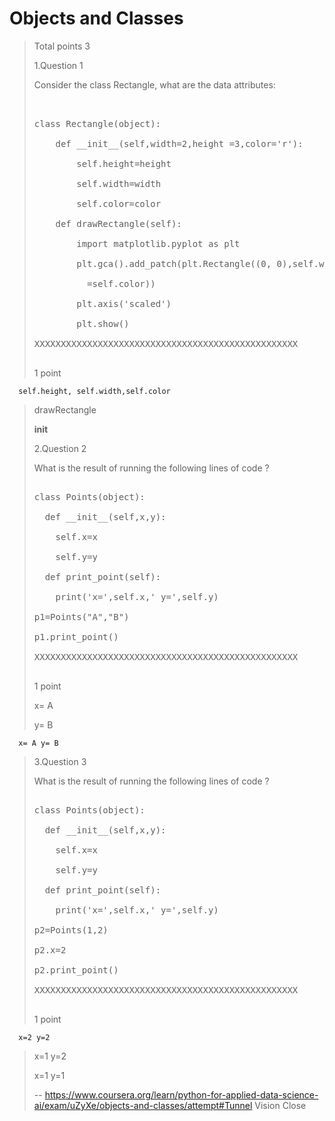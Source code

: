 # Objects and Classes
> 
> Total points 3
> 
>  1.Question 1
> 
> Consider the class Rectangle, what are the data attributes:
> 
> <pre contenteditable="false" data-language="python" style="opacity: 1;" tabindex="0">
> 
> 
> class Rectangle(object):
> 
>     def __init__(self,width=2,height =3,color='r'):
> 
>         self.height=height 
> 
>         self.width=width
> 
>         self.color=color
> 
>     def drawRectangle(self):
> 
>         import matplotlib.pyplot as plt
> 
>         plt.gca().add_patch(plt.Rectangle((0, 0),self.width, self.height ,fc
> 
>           =self.color))
> 
>         plt.axis('scaled')
> 
>         plt.show()
> 
> XXXXXXXXXXXXXXXXXXXXXXXXXXXXXXXXXXXXXXXXXXXXXXXXXX
> 
> </pre>
> 
> 1 point 
> 

      self.height, self.width,self.color 
> 
>  drawRectangle 
> 
>  __init__ 
> 
>  2.Question 2
> 
> What is the result of running the following lines of code ?
> 
> <pre contenteditable="false" data-language="python" style="opacity: 1;" tabindex="0">
> 
> class Points(object):
> 
>   def __init__(self,x,y):
> 
>     self.x=x
> 
>     self.y=y
> 
>   def print_point(self):
> 
>     print('x=',self.x,' y=',self.y)
> 
> p1=Points("A","B")
> 
> p1.print_point()
> 
> XXXXXXXXXXXXXXXXXXXXXXXXXXXXXXXXXXXXXXXXXXXXXXXXXX
> 
> </pre>
> 
> 1 point 
> 
>  x= A 
> 
>  y= B 
> 

      x= A y= B 
> 
>  3.Question 3
> 
> What is the result of running the following lines of code ?
> 
> <pre contenteditable="false" data-language="python" style="opacity: 1;" tabindex="0">
> 
> class Points(object):
> 
>   def __init__(self,x,y):
> 
>     self.x=x
> 
>     self.y=y
> 
>   def print_point(self):
> 
>     print('x=',self.x,' y=',self.y)
> 
> p2=Points(1,2)
> 
> p2.x=2
> 
> p2.print_point()
> 
> XXXXXXXXXXXXXXXXXXXXXXXXXXXXXXXXXXXXXXXXXXXXXXXXXX
> 
> </pre>
> 
> 1 point 
> 

      x=2 y=2 
> 
>  x=1 y=2 
> 
>  x=1 y=1
>
> -- https://www.coursera.org/learn/python-for-applied-data-science-ai/exam/uZyXe/objects-and-classes/attempt#Tunnel Vision Close
